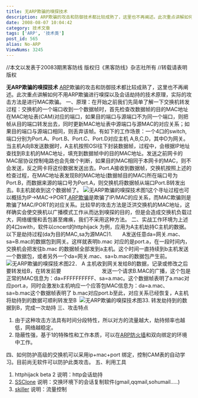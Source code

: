 ```yaml
---
title: 无ARP欺骗的嗅探技术
description: ARP欺骗的攻击和防御技术都比较成熟了，这里也不再阐述。此次重点讲解如何不用ARP欺骗进行嗅探以及会话劫持的技术原理，实际的攻击方法是进行MAC欺骗。 一、原理：
date: 2008-08-07 10:04:42
category: 技术文章
tags: ['ARP', '技术类']
post_id: 565
alias: No-ARP
ViewNums: 3245
---
```


//本文以发表于20083期黑客防线 版权归《黑客防线》杂志社所有
//转载请表明版权

**无ARP欺骗的嗅探技术** [ARP](/blog/arp-concept-attack-defend)欺骗的攻击和防御技术都比较成熟了，这里也不再阐述。此次重点讲解如何不用ARP欺骗进行嗅探以及会话劫持的技术原理，实际的攻击方法是进行MAC欺骗。 一、原理：在开始之前我们先简单了解一下交换机转发过程：交换机的一个端口收到一个数据帧时，首先检查改数据帧的目的MAC地址在MAC地址表(CAM)对应的端口，如果目的端口与源端口不为同一个端口，则把帧从目的端口转发出去，同时更新MAC地址表中源端口与源MAC的对应关系；如果目的端口与源端口相同，则丢弃该帧。有如下的工作场景：一个4口的switch,端口分别为Port.A、Port.B、Port.C、Port.D对应主机 A,B,C,D，其中D为网关。当主机A向B发送数据时，A主机按照OSI往下封装数据帧，过程中，会根据IP地址查找到B主机的MAC地址，填充到数据帧中的目的MAC地址。发送之前网卡的MAC层协议控制电路也会先做个判断，如果目的MAC相同于本网卡的MAC，则不会发送，反之网卡将这份数据发送出去。Port.A接收到数据帧，交换机按照上述的检查过程，在MAC地址表发现B的MAC地址(数据帧目的MAC)所在端口号为Port.B，而数据来源的端口号为Port.A，则交换机将数据帧从端口Port.B转发出去。B主机就收到这个数据帧了。 ![无ARP欺骗的嗅探技术](http://www.cncert.net/up_files/image/noarp1.jpg)图1这个寻址过程也可以概括为IP->MAC->PORT,[ARP欺骗](/blog/40a)是欺骗了IP/MAC的应关系，而MAC欺骗则是欺骗了MAC/PORT的对应关系。比较早的攻击方法是泛洪交换机的MAC地址，这样确实会使交换机以广播模式工作从而达到嗅探的目的，但是会造成交换机负载过大，网络缓慢和丢包甚至瘫痪，我们不采用这种方法。 二、实战工作环境为上述的4口swith，软件以cncert的httphijack 为例，应用为A主机劫持C主机的数据。以下是劫持过程(da为目的MAC,sa为源MAC)1.       A发送任意da=网关.mac、sa=B.mac的数据包到网关。这样就表明b.mac 对应的是port.a，在一段时间内，交换机会把发往b.mac 的数据帧全部发到a主机。这个时间一直持续到b主机发送一个数据包，或者另外一个da=网关.mac、sa=b.mac的数据包产生前。  ![无ARP欺骗的嗅探技术](http://www.cncert.net/up_files/image/noarp2.jpg)图22． A 主机收到网关发给B的数据，记录或修改之后要转发给B，在转发前要                            发送一个请求B.MAC的广播，这个包是正常的MAC信息为：da=FFFFFFFFFF、sa=a.mac。这个数据帧表明了a.mac对应port.a，同时会激发b主机响应一个应答包MAC信息为：da=a.mac、sa=b.mac这个数据帧表明了 b.mac对应port.b至此，对应关系已经恢复，A主机将劫持到的数据可顺利转发至B  ![无ARP欺骗的嗅探技术](http://www.cncert.net/up_files/image/noarp3.jpg)图33. 转发劫持到的数据到B，完成一次劫持 三、攻击特点

1. 由于这种攻击方法具有时间分段特性，所以对方的流量越大，劫持频率也越低，网络越稳定。
2. 隐蔽性强，基于1的特殊性和工作本质，可以在[ARP防火墙](/blog/crantiarp42)和双向绑定的环境中工作。

四、如何防护高级的交换机可以采用ip+mac+port 绑定，控制CAM表的自动学习。目前尚无软件可以防护此类攻击。 五、利用工具

1. httphijack beta 2 说明：http会话劫持
2. [SSClone](/blog/switch-session-clone-sniffer) 说明：交换环境下的会话复制软件(gmail,qqmail,sohumail…..)
3. [skiller](/blog/skller-v3-xiazai-download) 说明：流量控制

